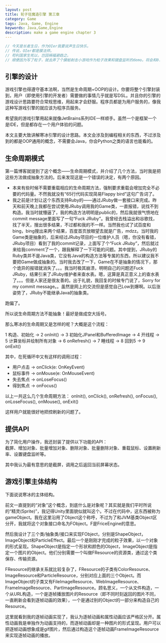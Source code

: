 ```yaml
---
layout: post
title: 轮子狂魔造引擎 第三章
category: Game
tags: Java, Game, Engine
keywords: Java,Game,Engine
description: make a game engine chapter 3
---
```


```c
// 今天是长者生日，作为OIer我要说声生日快乐。
// 传说，OIer都是膜法师。
// 苟利国家生死以，岂因祸福避趋之。
// 顺便因为写了粒子，就去弄了个膜蛤射击小游戏作为粒子效果和键盘监听的demo。将会和0.3.3的release一起发布。
```

## 引擎的设计
游戏引擎也得遵守基本法啊，当然是生命周期+OOP的设计。你要将整个引擎封装到，用户（即使用引擎的开发者）需要做的事情几乎就是写DSL。并且你的引擎的游戏设计思路要符合常规思维，用起来才会舒服。程序员都是为用户服务的，像我这种写游戏引擎的就应该为程序员服务。

希望我的游戏引擎用起来就像JetBrains系列IDE一样顺手。虽然一个是框架一个是IDE，但是都存在一个用户体验的问题。

本文主要大致讲解寒冰引擎的设计思路。本文会涉及到编程相关的东西，不过涉及到的都是OOP通用的概念，不需要会Java，你会Python之类的语言也能看的。

## 生命周期模式
第一篇博客就提到了这个概念——生命周期模式，并介绍了几个方法，当时我是把这些方法做成抽象方法的。后来发现这是一个错误的决定，有两个原因。<br/>
+ 本来有些时候不需要重载相应的生命周期方法，强制要求重载会增加完全不必要的代码量。不然我就没有“65行代码实现简易Flappy bird”这句广告词了。
+ 我之前是计划让这个东西支持Ruby的——通过JRuby做一套接口来完成。昨天和前天晚上我都在尝试使用JRuby调用我的Game类，一直报错，说找不到构造。我当时就懵逼了，我的构造方法明明是public的，然后我就很气愤地在commit message里面写了一句“Fuck JRuby”。我曾经去栈溢出和谷歌找，找了半天，搜出很多结果，不过都和我的不一样。当然我也试了试百度和bing，bing搜出来两个结果，百度首页放眼望去就是广告，mdzz。当时我的Game类是抽象的，后来经过JRuby项目的一位维护人员（嗯，你没有看错，JRuby项目）看到了我的commit记录，上面写了个“Fuck JRuby”，然后就过来给我comment了一个，跟我解释了一下可能的问题。其中提到，JRuby的Ruby类并不是Java类，它没有Java的构造方法等专属的东西，所以建议我不要把Game做成抽象的。当时我去改了一下，Game在不是抽象的情况下，那个诡异的报错就消失了。。。我当时极其崩溃，明明自己的问题还Fuck JRuby，结果引来了JRuby维护者来查水表。嗯，这算是真正意义上的查水表了。。。但是人家还是很友善的。出于礼貌，我回复的时候专门说了，Sorry for my commit message。。虽然是网上的交流但是感觉自己Low到爆啊。以后涨姿势了，JRuby不能继承Java的抽象类。

跑偏了。

所以说生命周期方法不能抽象！最好是做成空大括号。

那么寒冰的生命周期又是怎样的呢？大概是这个流程：

1 构造、初始化 -> 2 onInit() -> 3 初始化JPanel和BufferedImage -> 4 开线程 -> 5 计算坐标并绘制所有对象 -> 6 onRefresh() -> 7 睡线程 ->  8 回到5 -> 9 onExit()

其中，在死循环中又有这样的调用过程：

- 用户点击 -> onClick(e: OnKeyEvent)
- 鼠标事件 -> onMouse(e: OnMouseEvent)
- 失去焦点 -> onLoseFocus()
- 得到焦点 -> onFocus()

以上一共这么几个生命周期方法：
onInit(), onClick(), onRefresh(), onFocus(), onLoseFocus(), onMouse(), onExit()

这样用户就能很好地把控刷新的问题了。

## 提供API
为了简化用户操作，我还封装了提供以下功能的API：<br/>
截屏、增加对象、批量增加对象、删除对象、批量删除对象、重载鼠标、设置刷新率、设置键盘监听等。

其中我认为最有意思的是截屏，调用之后返回当前屏幕状态。

## 游戏引擎主体结构
下面说说寒冰的主体结构。

前文一直提到的“对象”这个概念，到底什么是对象呢？其实就是我们平时所说的“精灵(Sprite)”，我记得Unity里面貌似就叫这个。不过在代码中，这东西被称为gameObject。我在这里沿用了Object这个称呼，不过为了和JVM基类Object区分开，我就将这个对象接口命名为FObject。F是FriceEngine的意思。

然后我设计了三个类/抽象类/接口来实现FObject，分别是ShapeObject，ImageObject和ParticleEffect。最后一个是刚刚才完成的粒子效果，以一个对象的形式呈现。ShapeObject是指定一个形状和颜色的Object，ImageObject是指定一个图片的Object。他们分别需要一个叫做FResource的资源类，通过这个类保存、传输资源。

FResource的继承关系就比较复杂了，FResource的子类有ColorResource、ImageResource和ParticleResource，分别对应上面的三个Object。而ImageObject的子类又有FileImageResource、WebImageResource、FrameImageResource、PartImageResource。顾名思义，一个从文件构造，一个从URL构造，一个是逐帧播放图片的Resource（即不同时刻返回的图片不同，一直刷新会看到逐帧动画的效果），一个是通过别的Object的一部分来构造自己的Resource。

这里就看到我的逐帧动画实现了，我认为逐帧动画和属性动画应该严格区分开。属性动画我是单独作为动画支持的，而逐帧动画却是一种图片的形式呈现。用户可以把逐帧动画想象成是gif图片，然后通过构造这个逐帧动画FrameImageResource来实现逐帧动画的播放。






